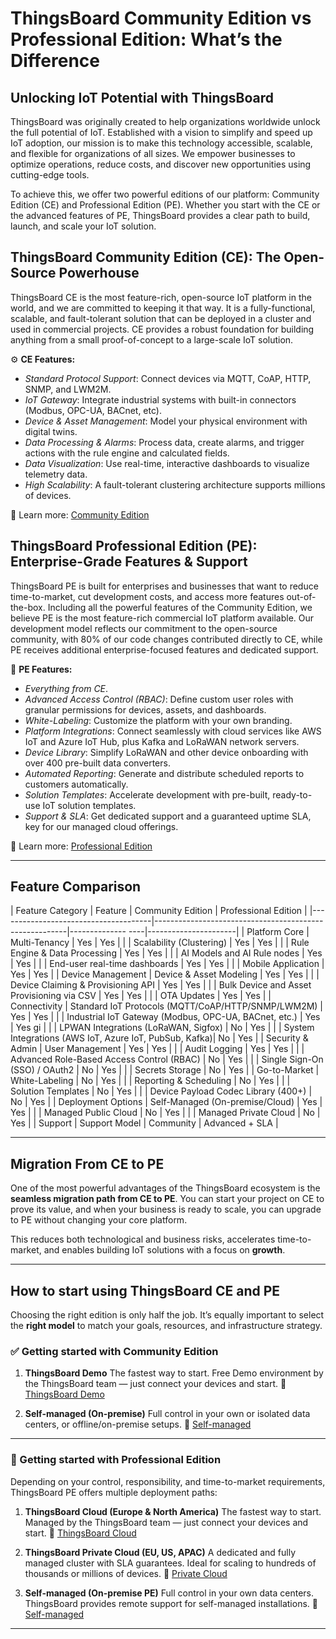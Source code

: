 # ThingsBoard Community Edition vs Professional Edition: What’s the Difference

## Unlocking IoT Potential with ThingsBoard

ThingsBoard was originally created to help organizations worldwide unlock the full potential of IoT. Established with a vision to simplify and speed up IoT adoption, our mission is to make this technology accessible, scalable, and flexible for organizations of all sizes. We empower businesses to optimize operations, reduce costs, and discover new opportunities using cutting-edge tools.

To achieve this, we offer two powerful editions of our platform: Community Edition (CE) and Professional Edition (PE). Whether you start with the CE or the advanced features of PE, ThingsBoard provides a clear path to build, launch, and scale your IoT solution.


## ThingsBoard Community Edition (CE): The Open-Source Powerhouse

ThingsBoard CE is the most feature-rich, open-source IoT platform in the world, and we are committed to keeping it that way. It is a fully-functional, scalable, and fault-tolerant solution that can be deployed in a cluster and used in commercial projects. CE provides a robust foundation for building anything from a small proof-of-concept to a large-scale IoT solution.


:gear: **CE Features:**

- *Standard Protocol Support*: Connect devices via MQTT, CoAP, HTTP, SNMP, and LWM2M.
- *IoT Gateway*: Integrate industrial systems with built-in connectors (Modbus, OPC-UA, BACnet, etc).
- *Device & Asset Management*: Model your physical environment with digital twins.
- *Data Processing & Alarms*: Process data, create alarms, and trigger actions with the rule engine and calculated fields.
- *Data Visualization*: Use real-time, interactive dashboards to visualize telemetry data.
- *High Scalability*: A fault-tolerant clustering architecture supports millions of devices.

:pushpin: Learn more: [Community Edition](https://docs.sensef.ru/docs/)

## ThingsBoard Professional Edition (PE): Enterprise-Grade Features & Support

ThingsBoard PE is built for enterprises and businesses that want to reduce time-to-market, cut development costs, and access more features out-of-the-box. Including all the powerful features of the Community Edition, we believe PE is the most feature-rich commercial IoT platform available. Our development model reflects our commitment to the open-source community, with 80% of our code changes contributed directly to CE, while PE receives additional enterprise-focused features and dedicated support.


:rocket: **PE Features:**

- *Everything from CE*.
- *Advanced Access Control (RBAC)*: Define custom user roles with granular permissions for devices, assets, and dashboards.
- *White-Labeling*:  Customize the platform with your own branding.
- *Platform Integrations*: Connect seamlessly with cloud services like AWS IoT and Azure IoT Hub, plus Kafka and LoRaWAN network servers.
- *Device Library*: Simplify LoRaWAN and other device onboarding with over 400 pre-built data converters.
- *Automated Reporting*: Generate and distribute scheduled reports to customers automatically.
- *Solution Templates*: Accelerate development with pre-built, ready-to-use IoT solution templates.
- *Support & SLA*: Get dedicated support and a guaranteed uptime SLA, key for our managed cloud offerings.


:pushpin: Learn more: [Professional Edition](https://docs.sensef.ru/docs/pe/)

---

## Feature Comparison

| Feature Category                     | Feature                                                | Community Edition | Professional Edition |
|--------------------------------------|--------------------------------------------------------|-------------- ----|----------------------|
| Platform Core                        | Multi-Tenancy                                          | Yes               | Yes                  |
|                                      | Scalability (Clustering)                               | Yes               | Yes                  |
|                                      | Rule Engine & Data Processing                          | Yes               | Yes                  |
|                                      | AI Models and AI Rule nodes                            | Yes               | Yes                  |
|                                      | End-user real-time dashboards                          | Yes               | Yes                  |
|                                      | Mobile Application                                     | Yes               | Yes                  |
| Device Management                    | Device & Asset Modeling                                | Yes               | Yes                  |
|                                      | Device Claiming & Provisioning API                     | Yes               | Yes                  |
|                                      | Bulk Device and Asset Provisioning via CSV             | Yes               | Yes                  |
|                                      | OTA Updates                                            | Yes               | Yes                  |
| Connectivity                         | Standard IoT Protocols (MQTT/CoAP/HTTP/SNMP/LWM2M)     | Yes               | Yes                  |
|                                      | Industrial IoT Gateway (Modbus, OPC-UA, BACnet, etc.)  | Yes               | Yes      gi            |
|                                      | LPWAN Integrations (LoRaWAN, Sigfox)                   | No                | Yes                  |
|                                      | System Integrations (AWS IoT, Azure IoT, PubSub, Kafka)| No                | Yes                  |
| Security & Admin                     | User Management                                        | Yes               | Yes                  |
|                                      | Audit Logging                                          | Yes               | Yes                  |
|                                      | Advanced Role-Based Access Control (RBAC)              | No                | Yes                  |
|                                      | Single Sign-On (SSO) / OAuth2                          | No                | Yes                  |
|                                      | Secrets Storage                                        | No                | Yes                  |
| Go-to-Market                         | White-Labeling                                         | No                | Yes                  |
|                                      | Reporting & Scheduling                                 | No                | Yes                  |
|                                      | Solution Templates                                     | No                | Yes                  |
|                                      | Device Payload Codec Library (400+)                    | No                | Yes                  |
| Deployment Options                   | Self-Managed (On-premise/Cloud)                        | Yes               | Yes                  |
|                                      | Managed Public Cloud                                   | No                | Yes                  |
|                                      | Managed Private Cloud                                  | No                | Yes                  |
| Support                              | Support Model                                          | Community         | Advanced + SLA       |


---

## Migration From CE to PE

One of the most powerful advantages of the ThingsBoard ecosystem is the **seamless migration path from CE to PE**.
You can start your project on CE to prove its value, and when your business is ready to scale, you can upgrade to PE without changing your core platform.

This reduces both technological and business risks, accelerates time-to-market, and enables building IoT solutions with a focus on **growth**.

---

## How to start using ThingsBoard CE and PE

Choosing the right edition is only half the job. It’s equally important to select the **right model** to match your goals, resources, and infrastructure strategy.

### :white_check_mark: Getting started with Community Edition

1. **ThingsBoard Demo**
   The fastest way to start. Free Demo environment by the ThingsBoard team — just connect your devices and start.
   :link: [ThingsBoard Demo](https://demo.thingsboard.io/signup)

2. **Self-managed (On-premise)**
   Full control in your own or isolated data centers, or offline/on-premise setups.
   :link: [Self-managed](https://docs.sensef.ru/docs/user-guide/install/installation-options/)

---

### :rocket: Getting started with Professional Edition

Depending on your control, responsibility, and time-to-market requirements, ThingsBoard PE offers multiple deployment paths:

1. **ThingsBoard Cloud (Europe & North America)**
   The fastest way to start. Managed by the ThingsBoard team — just connect your devices and start.
   :link: [ThingsBoard Cloud](https://docs.sensef.ru/installations/)

2. **ThingsBoard Private Cloud (EU, US, APAC)**
   A dedicated and fully managed cluster with SLA guarantees.
   Ideal for scaling to hundreds of thousands or millions of devices.
   :link: [Private Cloud](https://docs.sensef.ru/pricing/?product=thingsboard-private-cloud)

3. **Self-managed (On-premise PE)**
   Full control in your own data centers.
   ThingsBoard provides remote support for self-managed installations.
   :link: [Self-managed](https://docs.sensef.ru/pricing/?product=thingsboard-pe&solution=pe-pay-as-you-go)

---

